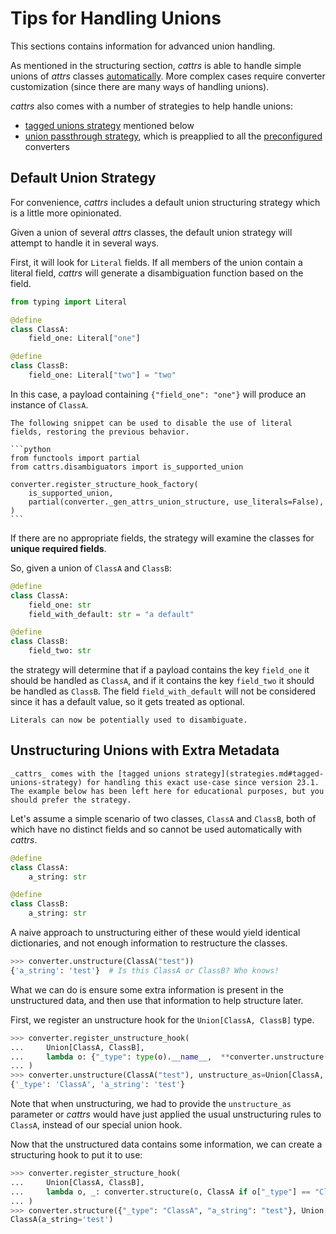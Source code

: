# Tips for Handling Unions

This sections contains information for advanced union handling.

As mentioned in the structuring section, _cattrs_ is able to handle simple unions of _attrs_ classes [automatically](#default-union-strategy).
More complex cases require converter customization (since there are many ways of handling unions).

_cattrs_ also comes with a number of strategies to help handle unions:

- [tagged unions strategy](strategies.md#tagged-unions-strategy) mentioned below
- [union passthrough strategy](strategies.md#union-passthrough), which is preapplied to all the [preconfigured](preconf.md) converters

## Default Union Strategy

For convenience, _cattrs_ includes a default union structuring strategy which is a little more opinionated.

Given a union of several _attrs_ classes, the default union strategy will attempt to handle it in several ways.

First, it will look for `Literal` fields.
If all members of the union contain a literal field, _cattrs_ will generate a disambiguation function based on the field.

```python
from typing import Literal

@define
class ClassA:
    field_one: Literal["one"]

@define
class ClassB:
    field_one: Literal["two"] = "two"
```

In this case, a payload containing `{"field_one": "one"}` will produce an instance of `ClassA`.

````{note}
The following snippet can be used to disable the use of literal fields, restoring the previous behavior.

```python
from functools import partial
from cattrs.disambiguators import is_supported_union

converter.register_structure_hook_factory(
    is_supported_union,
    partial(converter._gen_attrs_union_structure, use_literals=False),
)
```

````

If there are no appropriate fields, the strategy will examine the classes for **unique required fields**.

So, given a union of `ClassA` and `ClassB`:

```python
@define
class ClassA:
    field_one: str
    field_with_default: str = "a default"

@define
class ClassB:
    field_two: str
```

the strategy will determine that if a payload contains the key `field_one` it should be handled as `ClassA`, and if it contains the key `field_two` it should be handled as `ClassB`.
The field `field_with_default` will not be considered since it has a default value, so it gets treated as optional.

```{versionchanged} 23.2.0
Literals can now be potentially used to disambiguate.
```

## Unstructuring Unions with Extra Metadata

```{note}
_cattrs_ comes with the [tagged unions strategy](strategies.md#tagged-unions-strategy) for handling this exact use-case since version 23.1.
The example below has been left here for educational purposes, but you should prefer the strategy.
```

Let's assume a simple scenario of two classes, `ClassA` and `ClassB`, both
of which have no distinct fields and so cannot be used automatically with
_cattrs_.

```python
@define
class ClassA:
    a_string: str

@define
class ClassB:
    a_string: str
```

A naive approach to unstructuring either of these would yield identical
dictionaries, and not enough information to restructure the classes.

```python
>>> converter.unstructure(ClassA("test"))
{'a_string': 'test'}  # Is this ClassA or ClassB? Who knows!
```

What we can do is ensure some extra information is present in the
unstructured data, and then use that information to help structure later.

First, we register an unstructure hook for the `Union[ClassA, ClassB]` type.

```python
>>> converter.register_unstructure_hook(
...     Union[ClassA, ClassB],
...     lambda o: {"_type": type(o).__name__,  **converter.unstructure(o)}
... )
>>> converter.unstructure(ClassA("test"), unstructure_as=Union[ClassA, ClassB])
{'_type': 'ClassA', 'a_string': 'test'}
```

Note that when unstructuring, we had to provide the `unstructure_as` parameter
or _cattrs_ would have just applied the usual unstructuring rules to `ClassA`,
instead of our special union hook.

Now that the unstructured data contains some information, we can create a
structuring hook to put it to use:

```python
>>> converter.register_structure_hook(
...     Union[ClassA, ClassB],
...     lambda o, _: converter.structure(o, ClassA if o["_type"] == "ClassA" else ClassB)
... )
>>> converter.structure({"_type": "ClassA", "a_string": "test"}, Union[ClassA, ClassB])
ClassA(a_string='test')
```
